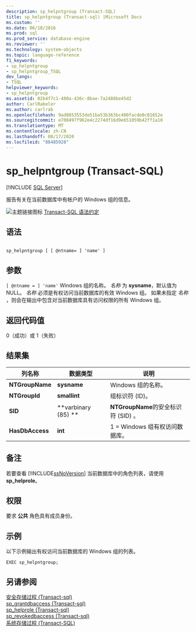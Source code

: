 ```yaml
---
description: sp_helpntgroup (Transact-SQL)
title: sp_helpntgroup (Transact-sql) |Microsoft Docs
ms.custom: ''
ms.date: 06/10/2016
ms.prod: sql
ms.prod_service: database-engine
ms.reviewer: ''
ms.technology: system-objects
ms.topic: language-reference
f1_keywords:
- sp_helpntgroup
- sp_helpntgroup_TSQL
dev_langs:
- TSQL
helpviewer_keywords:
- sp_helpntgroup
ms.assetid: 02b4f7c1-480a-436c-8bae-7a2488be45d2
author: CarlRabeler
ms.author: carlrab
ms.openlocfilehash: 9ad0853553de51ba53b363bc400facde0c01652e
ms.sourcegitcommit: e700497f962e4c2274df16d9e651059b42ff1a10
ms.translationtype: MT
ms.contentlocale: zh-CN
ms.lasthandoff: 08/17/2020
ms.locfileid: "88485928"
---
```

# <a name="sp_helpntgroup-transact-sql"></a>sp_helpntgroup (Transact-SQL)
[!INCLUDE [SQL Server](../../includes/applies-to-version/sqlserver.md)]

  报告有关在当前数据库中有帐户的 Windows 组的信息。  
  
 ![主题链接图标](../../database-engine/configure-windows/media/topic-link.gif "“主题链接”图标") [Transact-SQL 语法约定](../../t-sql/language-elements/transact-sql-syntax-conventions-transact-sql.md)  
  
## <a name="syntax"></a>语法  
  
```  
  
sp_helpntgroup [ [ @ntname= ] 'name' ]   
```  
  
## <a name="arguments"></a>参数  
`[ @ntname = ] 'name'` Windows 组的名称。 *名称* 为 **sysname**，默认值为 NULL。 *名称* 必须是有权访问当前数据库的有效 Windows 组。 如果未指定 *名称* ，则会在输出中包含对当前数据库具有访问权限的所有 Windows 组。  
  
## <a name="return-code-values"></a>返回代码值  
 0（成功）或 1（失败）  
  
## <a name="result-sets"></a>结果集  
  
|列名称|数据类型|说明|  
|-----------------|---------------|-----------------|  
|**NTGroupName**|**sysname**|Windows 组的名称。|  
|**NTGroupId**|**smallint**|组标识符 (ID)。|  
|**SID**|**varbinary (85) **|**NTGroupName**的安全标识符 (SID) 。|  
|**HasDbAccess**|**int**|1 = Windows 组有权访问数据库。|  
  
## <a name="remarks"></a>备注  
 若要查看 [!INCLUDE[ssNoVersion](../../includes/ssnoversion-md.md)] 当前数据库中的角色列表，请使用 **sp_helprole**。  
  
## <a name="permissions"></a>权限  
 要求 **公共** 角色具有成员身份。  
  
## <a name="examples"></a>示例  
 以下示例输出有权访问当前数据库的 Windows 组的列表。  
  
```  
EXEC sp_helpntgroup;  
```  
  
## <a name="see-also"></a>另请参阅  
 [安全存储过程 &#40;Transact-sql&#41;](../../relational-databases/system-stored-procedures/security-stored-procedures-transact-sql.md)   
 [sp_grantdbaccess &#40;Transact-sql&#41;](../../relational-databases/system-stored-procedures/sp-grantdbaccess-transact-sql.md)   
 [sp_helprole &#40;Transact-sql&#41;](../../relational-databases/system-stored-procedures/sp-helprole-transact-sql.md)   
 [sp_revokedbaccess &#40;Transact-sql&#41;](../../relational-databases/system-stored-procedures/sp-revokedbaccess-transact-sql.md)   
 [系统存储过程 (Transact-SQL)](../../relational-databases/system-stored-procedures/system-stored-procedures-transact-sql.md)  
  
  
